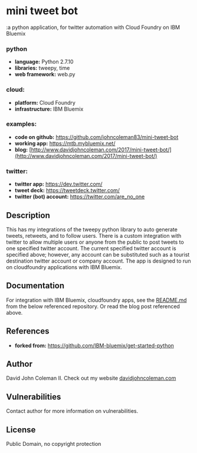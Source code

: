 # mini tweet bot

:a python application, for twitter automation with Cloud Foundry on IBM Bluemix

### python

  * __language:__ Python 2.7.10
  * __libraries:__ tweepy, time
  * __web framework:__ web.py

### cloud:

  * __platform:__ Cloud Foundry
  * __infrastructure:__ IBM Bluemix

### examples:

  * __code on github:__ <a href="https://github.com/johncoleman83/mini-tweet-bot" target="_blank">https://github.com/johncoleman83/mini-tweet-bot</a>
  * __working app:__ <a href="https://mtb.mybluemix.net/" target="_blank">https://mtb.mybluemix.net/</a>
  * __blog:__ [http://www.davidjohncoleman.com/2017/mini-tweet-bot/](http://www.davidjohncoleman.com/2017/mini-tweet-bot/)
  
### twitter:

  * __twitter app:__ https://dev.twitter.com/
  * __tweet deck:__ https://tweetdeck.twitter.com/
  * __twitter (bot) account:__ https://twitter.com/are_no_one

## Description

This has my integrations of the tweepy python library to auto generate tweets,
retweets, and to follow users.  There is a custom integration with twitter to
allow multiple users or anyone from the public to post tweets to one specified
twitter account.  The current specified twitter account is specified above;
however, any account can be substituted such as a tourist destination twitter
account or company account.  The app is designed to run on cloudfoundry
applications with IBM Bluemix.

## Documentation

For integration with IBM Bluemix, cloudfoundry apps, see the 
[README.md](https://github.com/IBM-bluemix/get-started-python) 
from the below referenced repository.  Or read the blog post referenced above.

## References

* **forked from:** https://github.com/IBM-bluemix/get-started-python

## Author

David John Coleman II.	Check out my website [davidjohncoleman.com](http://www.davidjohncoleman.com/)

## Vulnerabilities

Contact author for more information on vulnerabilities.

## License

Public Domain, no copyright protection
